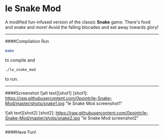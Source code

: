 le Snake Mod
====
A modified fun-infused version of the classic **Snake** game. There's food and snake and more!
Avoid the falling blocades and eat away towards glory!

---

####Compilation
Run
```bash
make
```
to compile and
```bash
./le_snake_mod
```
to run.

---

####Screenshot
![alt text][shot1]
[shot1]: https://raw.githubusercontent.com/0pointr/le-Snake-Mod/master/shots/snake1.jpg "le Snake Mod screenshot1"

![alt text][shot2]
[shot2]: https://raw.githubusercontent.com/0pointr/le-Snake-Mod/master/shots/snake2.jpg "le Snake Mod screenshot2"

---

####Have Fun!
